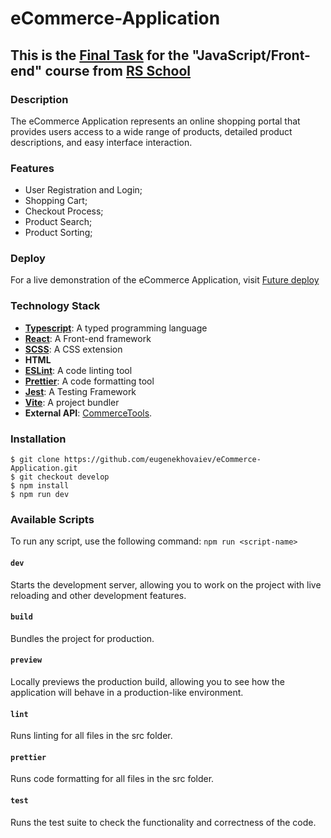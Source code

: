 # eCommerce-Application
## This is the [Final Task](https://github.com/rolling-scopes-school/tasks/tree/master/tasks/eCommerce-Application) for the "JavaScript/Front-end" course from [RS School](https://rs.school/)

### Description
The eCommerce Application represents an online shopping portal that provides users access to a wide range of products, detailed product descriptions, and easy interface interaction.

### Features
- User Registration and Login;
- Shopping Cart;
- Checkout Process;
- Product Search;
- Product Sorting;

### Deploy
For a live demonstration of the eCommerce Application, visit [Future deploy]()

### Technology Stack
- **[Typescript](https://www.typescriptlang.org/)**: A typed programming language
- **[React](https://react.dev/)**: A Front-end framework
- **[SCSS](https://sass-lang.com/)**: A CSS extension
- **HTML**
- **[ESLint](https://eslint.org/)**: A code linting tool
- **[Prettier](https://prettier.io/)**: A code formatting tool
- **[Jest](https://jestjs.io/)**: A Testing Framework
- **[Vite](https://vitejs.dev/)**: A project bundler
- **External API**: [CommerceTools](https://commercetools.com/).

### Installation
```
$ git clone https://github.com/eugenekhovaiev/eCommerce-Application.git
$ git checkout develop
$ npm install
$ npm run dev
```

### Available Scripts
To run any script, use the following command: `npm run <script-name>`

#### **`dev`**
Starts the development server, allowing you to work on the project with live reloading and other development features.

#### **`build`**
Bundles the project for production.

#### **`preview`**
Locally previews the production build, allowing you to see how the application will behave in a production-like environment.

#### **`lint`**
Runs linting for all files in the src folder.

#### **`prettier`**
Runs code formatting for all files in the src folder.

#### **`test`**
Runs the test suite to check the functionality and correctness of the code.